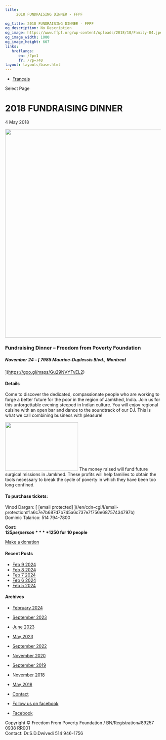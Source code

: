 ```yaml
---
title: 
     2018 FUNDRAISING DINNER - FFPF
    
og_title: 2018 FUNDRAISING DINNER - FFPF
og_description: No Description
og_image: https://www.ffpf.org/wp-content/uploads/2018/10/Family-04.jpeg
og_image_width: 1000
og_image_height: 667
links:
   hreflangs:
      en: /?p=1
      fr: /?p=740
layout: layouts/base.html
---
```


  * [ Français ](/fr)

[ ]( )

Select Page

#  2018 FUNDRAISING DINNER

4 May 2018

<img src='/wp-content/uploads/2018/10/Family-04.webp' width='1080'
height='675' />

###  Fundraising Dinner – Freedom from Poverty Foundation

#####  November 24 – [ 7985 Maurice-Duplessis Blvd., Montreal
](https://goo.gl/maps/Gu29NVYTvEL2)

####  Details

Come to discover the dedicated, compassionate people who are working to forge
a better future for the poor in the region of Jamkhed, India. Join us for this
unforgettable evening steeped in Indian culture. You will enjoy regional
cuisine with an open bar and dance to the soundtrack of our DJ. This is what
we call combining business with pleasure!

<img src='/wp-content/uploads/2018/10/Family-04-300x200.webp' width='236'
height='157' /> The money raised will fund future surgical missions in
Jamkhed. These profits will help families to obtain the tools necessary to
break the cycle of poverty in which they have been too long confined.

####  To purchase tickets:

Vinod Dargan: [ [email protected]  ](/en/cdn-cgi/l/email-
protection#1a6c7e7b687d7b745a6c737e7f756e68757434797b)  
Dominic Talarico: 514 794-7800

**Cost:**  
**$125 per person**  
**$1250 for 10 people**

[ Make a donation ](/en/donate/)

####  Recent Posts

  * [ Feb 9 2024 ]( /en/article/2024/02/09/feb-9-2024/)
  * [ Feb 8 2024 ]( /en/article/2024/02/08/feb-8-2024/)
  * [ Feb 7 2024 ]( /en/article/2024/02/07/feb-7-2024/)
  * [ Feb 6 2024 ]( /en/article/2024/02/06/feb-6-2024/)
  * [ Feb 5 2024 ]( /en/article/2024/02/05/feb-5-2024/)

####  Archives

  * [ February 2024 ]( /en/article/2024/02/)
  * [ September 2023 ]( /en/article/2023/09/)
  * [ June 2023 ]( /en/article/2023/06/)
  * [ May 2023 ]( /en/article/2023/05/)
  * [ September 2022 ]( /en/article/2022/09/)
  * [ November 2020 ]( /en/article/2020/11/)
  * [ September 2019 ]( /en/article/2019/09/)
  * [ November 2018 ](/11/)
  * [ May 2018 ](/)

  * [ Contact ](/en/contact/)
  * [ Follow us on facebook ](https://www.facebook.com/freedomfrompoverty/)

  * [ Facebook  ](https://www.facebook.com/freedomfrompoverty/)

Copyright © Freedom From Poverty Foundation / BN/Registration#89257 0938 RR001  
Contact: Dr.S.D.Dwivedi 514 946-1756

